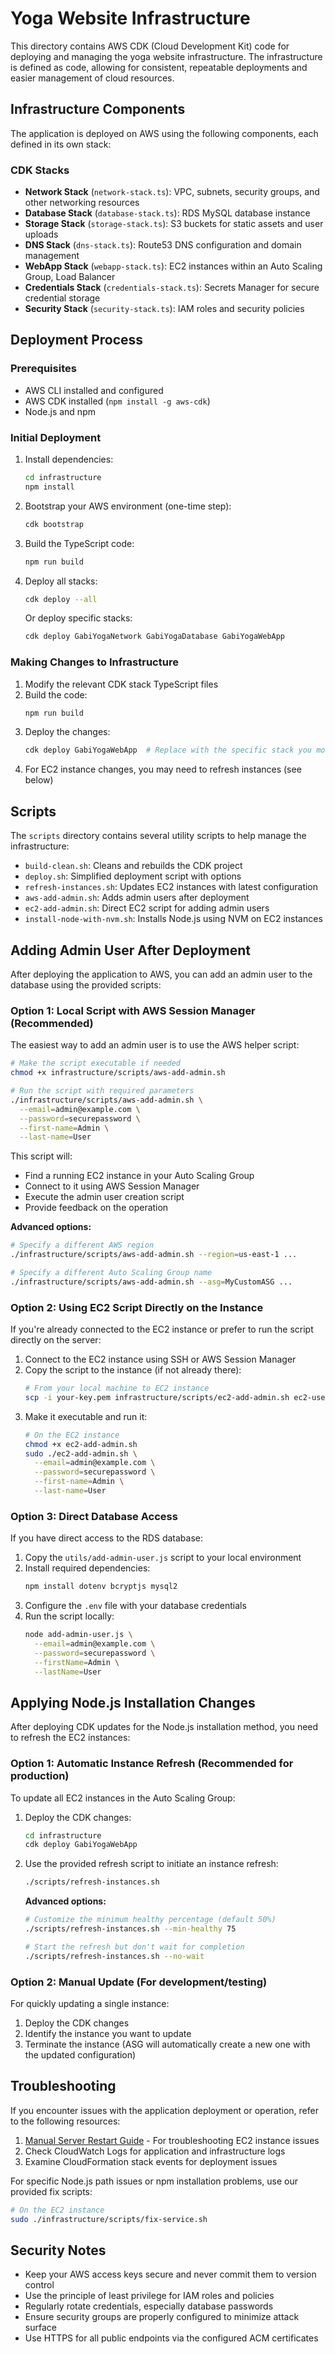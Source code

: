 # Yoga Website Infrastructure

This directory contains AWS CDK (Cloud Development Kit) code for deploying and managing the yoga website infrastructure. The infrastructure is defined as code, allowing for consistent, repeatable deployments and easier management of cloud resources.

## Infrastructure Components

The application is deployed on AWS using the following components, each defined in its own stack:

### CDK Stacks

- **Network Stack** (`network-stack.ts`): VPC, subnets, security groups, and other networking resources
- **Database Stack** (`database-stack.ts`): RDS MySQL database instance
- **Storage Stack** (`storage-stack.ts`): S3 buckets for static assets and user uploads
- **DNS Stack** (`dns-stack.ts`): Route53 DNS configuration and domain management
- **WebApp Stack** (`webapp-stack.ts`): EC2 instances within an Auto Scaling Group, Load Balancer
- **Credentials Stack** (`credentials-stack.ts`): Secrets Manager for secure credential storage
- **Security Stack** (`security-stack.ts`): IAM roles and security policies

## Deployment Process

### Prerequisites

- AWS CLI installed and configured
- AWS CDK installed (`npm install -g aws-cdk`)
- Node.js and npm

### Initial Deployment

1. Install dependencies:
   ```bash
   cd infrastructure
   npm install
   ```

2. Bootstrap your AWS environment (one-time step):
   ```bash
   cdk bootstrap
   ```

3. Build the TypeScript code:
   ```bash
   npm run build
   ```

4. Deploy all stacks:
   ```bash
   cdk deploy --all
   ```

   Or deploy specific stacks:
   ```bash
   cdk deploy GabiYogaNetwork GabiYogaDatabase GabiYogaWebApp
   ```

### Making Changes to Infrastructure

1. Modify the relevant CDK stack TypeScript files
2. Build the code:
   ```bash
   npm run build
   ```
3. Deploy the changes:
   ```bash
   cdk deploy GabiYogaWebApp  # Replace with the specific stack you modified
   ```
4. For EC2 instance changes, you may need to refresh instances (see below)

## Scripts

The `scripts` directory contains several utility scripts to help manage the infrastructure:

- `build-clean.sh`: Cleans and rebuilds the CDK project
- `deploy.sh`: Simplified deployment script with options
- `refresh-instances.sh`: Updates EC2 instances with latest configuration
- `aws-add-admin.sh`: Adds admin users after deployment
- `ec2-add-admin.sh`: Direct EC2 script for adding admin users
- `install-node-with-nvm.sh`: Installs Node.js using NVM on EC2 instances

## Adding Admin User After Deployment

After deploying the application to AWS, you can add an admin user to the database using the provided scripts:

### Option 1: Local Script with AWS Session Manager (Recommended)

The easiest way to add an admin user is to use the AWS helper script:

```bash
# Make the script executable if needed
chmod +x infrastructure/scripts/aws-add-admin.sh

# Run the script with required parameters
./infrastructure/scripts/aws-add-admin.sh \
  --email=admin@example.com \
  --password=securepassword \
  --first-name=Admin \
  --last-name=User
```

This script will:
- Find a running EC2 instance in your Auto Scaling Group
- Connect to it using AWS Session Manager
- Execute the admin user creation script
- Provide feedback on the operation

**Advanced options:**
```bash
# Specify a different AWS region
./infrastructure/scripts/aws-add-admin.sh --region=us-east-1 ...

# Specify a different Auto Scaling Group name
./infrastructure/scripts/aws-add-admin.sh --asg=MyCustomASG ...
```

### Option 2: Using EC2 Script Directly on the Instance

If you're already connected to the EC2 instance or prefer to run the script directly on the server:

1. Connect to the EC2 instance using SSH or AWS Session Manager
2. Copy the script to the instance (if not already there):
   ```bash
   # From your local machine to EC2 instance
   scp -i your-key.pem infrastructure/scripts/ec2-add-admin.sh ec2-user@instance-ip:/home/ec2-user/
   ```
3. Make it executable and run it:
   ```bash
   # On the EC2 instance
   chmod +x ec2-add-admin.sh
   sudo ./ec2-add-admin.sh \
     --email=admin@example.com \
     --password=securepassword \
     --first-name=Admin \
     --last-name=User
   ```

### Option 3: Direct Database Access

If you have direct access to the RDS database:

1. Copy the `utils/add-admin-user.js` script to your local environment
2. Install required dependencies:
   ```bash
   npm install dotenv bcryptjs mysql2
   ```
3. Configure the `.env` file with your database credentials
4. Run the script locally:
   ```bash
   node add-admin-user.js \
     --email=admin@example.com \
     --password=securepassword \
     --firstName=Admin \
     --lastName=User
   ```

## Applying Node.js Installation Changes

After deploying CDK updates for the Node.js installation method, you need to refresh the EC2 instances:

### Option 1: Automatic Instance Refresh (Recommended for production)

To update all EC2 instances in the Auto Scaling Group:

1. Deploy the CDK changes:
   ```bash
   cd infrastructure
   cdk deploy GabiYogaWebApp
   ```

2. Use the provided refresh script to initiate an instance refresh:
   ```bash
   ./scripts/refresh-instances.sh
   ```

   **Advanced options:**
   ```bash
   # Customize the minimum healthy percentage (default 50%)
   ./scripts/refresh-instances.sh --min-healthy 75
   
   # Start the refresh but don't wait for completion
   ./scripts/refresh-instances.sh --no-wait
   ```

### Option 2: Manual Update (For development/testing)

For quickly updating a single instance:

1. Deploy the CDK changes
2. Identify the instance you want to update
3. Terminate the instance (ASG will automatically create a new one with the updated configuration)

## Troubleshooting

If you encounter issues with the application deployment or operation, refer to the following resources:

1. [Manual Server Restart Guide](./webapp-stack-https.md) - For troubleshooting EC2 instance issues
2. Check CloudWatch Logs for application and infrastructure logs
3. Examine CloudFormation stack events for deployment issues

For specific Node.js path issues or npm installation problems, use our provided fix scripts:

```bash
# On the EC2 instance
sudo ./infrastructure/scripts/fix-service.sh
```

## Security Notes

- Keep your AWS access keys secure and never commit them to version control
- Use the principle of least privilege for IAM roles and policies
- Regularly rotate credentials, especially database passwords
- Ensure security groups are properly configured to minimize attack surface
- Use HTTPS for all public endpoints via the configured ACM certificates
